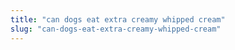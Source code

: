 ```yaml
---
title: "can dogs eat extra creamy whipped cream"
slug: "can-dogs-eat-extra-creamy-whipped-cream"
---
```


